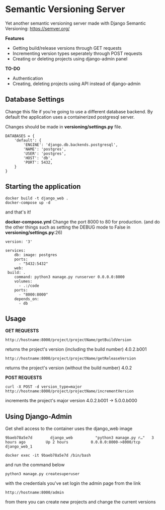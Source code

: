 # Semantic Versioning Server

Yet another semantic versioning server made with Django
Semantic Versioning: https://semver.org/

**Features**

 - Getting build/release versions through GET requests
 - Incrementing version types seperately through POST requests
 - Creating or deleting projects using django-admin panel

**TO-DO**
 - Authentication
 - Creating, deleting projects using API instead of django-admin

## Database Settings

Change this file if you're going to use a different database backend.
By default the application uses a containerized postgresql server.

Changes should be made in **versioning/settings.py** file.

    DATABASES = {
        'default': {
            'ENGINE': 'django.db.backends.postgresql',
            'NAME': 'postgres',
            'USER': 'postgres',
            'HOST': 'db',
            'PORT': 5432,
        }
    }

## Starting the application

    docker build -t django_web .
    docker-compose up -d

and that's it!

**docker-compose.yml**
Change the port 8000 to 80 for production. (and do the other things such as setting the DEBUG mode to False in **versioning/settings.py**:26)

    version: '3'

    services:
		db: image: postgres
        ports:
	      - "5432:5432"
	    web:
     build: .
        command: python3 manage.py runserver 0.0.0.0:8000
        volumes:
	      - .:/code
        ports:
	      - "8000:8000"
	    depends_on:
	      - db

## Usage

**GET REQUESTS**

    http://hostname:8000/project/projectName/getBuildVersion

returns the project's version (including the build number)
4.0.2.b001

    http://hostname:8000/project/projectName/getReleaseVersion
returns the project's version (without the build number)
4.0.2

**POST REQUESTS**

    curl -X POST -d version_type=major http://hostname:8000/project/projectName/incrementVersion
increments the project's major version
4.0.2.b001 -> 5.0.0.b000

## Using Django-Admin
Get shell access to the container uses the django_web image

    9baeb78a5e7d        django_web          "python3 manage.py r…"   3 hours ago         Up 2 hours          0.0.0.0:8000->8000/tcp   django_web_1

    docker exec -it 9baeb78a5e7d /bin/bash

and run the command below

    python3 manage.py createsuperuser

with the credentials you've set login the admin page from the link

    http://hostname:8000/admin
from there you can create new projects and change the current versions


